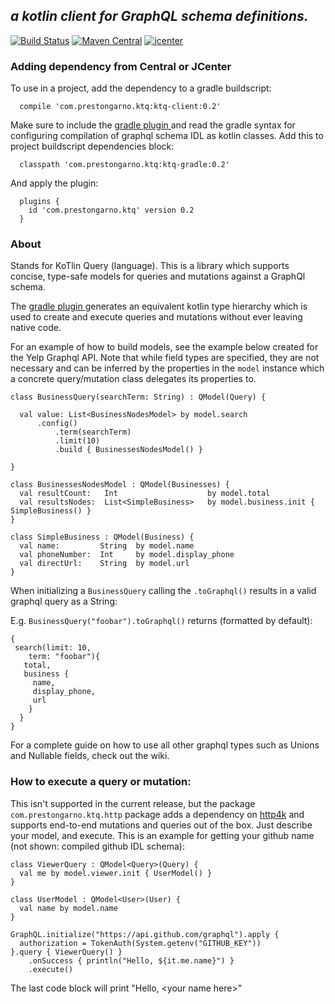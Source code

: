 *__a kotlin client for GraphQL schema definitions.__*
-----------------------------

[![Build Status](https://travis-ci.org/prestongarno/ktq.svg?branch=master)](https://travis-ci.org/prestongarno/ktq)
[![Maven Central](https://maven-badges.herokuapp.com/maven-central/com.prestongarno.ktq/ktq-client/badge.svg)](https://maven-badges.herokuapp.com/maven-central/com.prestongarno.ktq/ktq-client)
 [ ![jcenter](https://api.bintray.com/packages/prestongarno/ktq/ktq-client/images/download.svg?version=0.2) ](https://bintray.com/prestongarno/ktq/ktq-client/0.2/link)




### Adding dependency from Central or JCenter

To use in a project, add the dependency to a gradle buildscript:

      compile 'com.prestongarno.ktq:ktq-client:0.2'
      
Make sure to include the [ gradle plugin ](https://github.com/prestongarno/ktq-gradle) and read
 the gradle syntax for configuring compilation of graphql schema IDL as kotlin classes. 
 Add this to project buildscript dependencies block:

      classpath 'com.prestongarno.ktq:ktq-gradle:0.2'

And apply the plugin:

      plugins {
        id 'com.prestongarno.ktq' version 0.2
      }
      
### About

Stands for KoTlin Query (language). This is a library which supports concise, type-safe models for 
queries and mutations against a GraphQl schema. 

The [ gradle plugin ](https://github.com/prestongarno/ktq-gradle) generates an equivalent kotlin type hierarchy which is used to create and execute queries
and mutations without ever leaving native code.

For an example of how to build models, see the example below created for the Yelp Graphql API. 
Note that while field types are specified, they are not necessary and can be inferred by the properties
in the `model` instance which a concrete query/mutation class delegates its properties to.

    class BusinessQuery(searchTerm: String) : QModel(Query) {
    
      val value: List<BusinessNodesModel> by model.search
          .config()
              .term(searchTerm)
              .limit(10)
              .build { BusinessesNodesModel() }
          
    }

    class BusinessesNodesModel : QModel(Businesses) {
      val resultCount:   Int                    by model.total
      val resultsNodes:  List<SimpleBusiness>   by model.business.init { SimpleBusiness() }
    }

    class SimpleBusiness : QModel(Business) {
      val name:         String  by model.name
      val phoneNumber:  Int     by model.display_phone
      val directUrl:    String  by model.url
    }
    

When initializing a `BusinessQuery` calling the `.toGraphql()` results in a valid graphql query as a String:

E.g. `BusinessQuery("foobar").toGraphql()` returns (formatted by default):

    {
     search(limit: 10,
        term: "foobar"){
       total,
       business {
         name,
         display_phone,
         url 
        }
      }
    }
    
For a complete guide on how to use all other graphql types such as Unions and Nullable fields,
check out the wiki.

### How to execute a query or mutation:

This isn't supported in the current release, but the package `com.prestongarno.ktq.http` package 
adds a dependency on [http4k](www.http4k.org) and supports end-to-end mutations and queries out of the box. Just 
describe your model, and execute. This is an example for getting your github name (not shown: compiled github IDL schema):

    class ViewerQuery : QModel<Query>(Query) {
      val me by model.viewer.init { UserModel() }
    }
    
    class UserModel : QModel<User>(User) {
      val name by model.name
    }

    GraphQL.initialize("https://api.github.com/graphql").apply {
      authorization = TokenAuth(System.getenv("GITHUB_KEY"))
    }.query { ViewerQuery() }
        .onSuccess { println("Hello, ${it.me.name}") }
        .execute()
        
        
The last code block will print "Hello, \<your name here\>"
